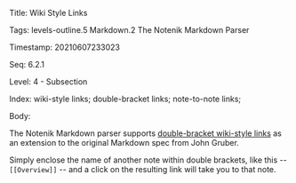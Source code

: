 Title:  Wiki Style Links

Tags:   levels-outline.5 Markdown.2 The Notenik Markdown Parser

Timestamp: 20210607233023

Seq:    6.2.1

Level:  4 - Subsection

Index:  wiki-style links; double-bracket links; note-to-note links; 

Body: 

The Notenik Markdown parser supports [double-bracket wiki-style links](https://en.wikipedia.org/wiki/Hyperlink#Wikis) as an extension to the original Markdown spec from John Gruber. 

Simply enclose the name of another note within double brackets, like this -- `[[Overview]]` -- and a click on the resulting link will take you to that note.
